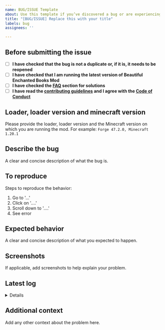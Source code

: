 ```yaml
---
name: BUG/ISSUE Template
about: Use this template if you’ve discovered a bug or are experiencing an issue.
title: "[BUG/ISSUE] Replace this with your title"
labels: bug
assignees: ''

---
```


## Before submitting the issue

- [ ] **I have checked that the bug is not a duplicate or, if it is, it needs to be reopened**
- [ ] **I have checked that I am running the latest version of Beautiful Enchanted Books Mod**
- [ ] **I have checked the [FAQ](https://github.com/CERBON-MODS/Beautiful-Enchanted-Books/blob/master/FAQ.md) section for solutions**
- [ ] **I have read the [contributing guidelines](https://github.com/CERBON-MODS/GITHUB_REPOSITORY_NAME/blob/master/CONTRIBUTING.md#issues) and I agree with the [Code of Conduct](https://github.com/CERBON-MODS/Beautiful-Enchanted-Books/blob/master/CODE_OF_CONDUCT.md)**

## Loader, loader version and minecraft version
Please provide the loader, loader version and the Minecraft version on which you are running the mod. For example: `Forge 47.2.0, Minecraft 1.20.1`

## Describe the bug
A clear and concise description of what the bug is.

## To reproduce
Steps to reproduce the behavior:
1. Go to '...'
2. Click on '....'
3. Scroll down to '....'
4. See error

## Expected behavior
A clear and concise description of what you expected to happen.

## Screenshots
If applicable, add screenshots to help explain your problem.

## Latest log

<details>

```
Please paste the latest log here. You can find it by opening the folder where Minecraft is installed, searching for the "logs" folder, opening the "latest.log" file, and copying its content. 
```

</details>

## Additional context
Add any other context about the problem here.
